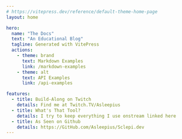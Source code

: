 ```yaml
---
# https://vitepress.dev/reference/default-theme-home-page
layout: home

hero:
  name: "The Docs"
  text: "An Educational Blog"
  tagline: Generated with VitePress
  actions:
    - theme: brand
      text: Markdown Examples
      link: /markdown-examples
    - theme: alt
      text: API Examples
      link: /api-examples

features:
  - title: Build-Along on Twitch
    details: Find me at Twitch.TV/Asleepius
  - title: What's That Tool?
    details: I try to keep everything I use onstream linked here
  - title: As Seen on Github
    details: https://GitHub.com/Asleepius/Sclepi.dev
---
```


